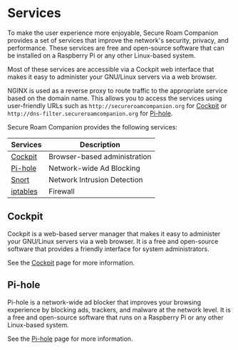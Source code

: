 # Services

To make the user experience more enjoyable, Secure Roam Companion provides a set of services that improve the network's security, privacy, and performance. These services are free and open-source software that can be installed on a Raspberry Pi or any other Linux-based system.

Most of these services are accessible via a Cockpit web interface that makes it easy to administer your GNU/Linux servers via a web browser.

NGINX is used as a reverse proxy to route traffic to the appropriate service based on the domain name. This allows you to access the services using user-friendly URLs such as `http://secureroamcompanion.org` for [Cockpit](./cockpit.md) or `http://dns-filter.secureroamcompanion.org` for [Pi-hole](./Pi-Hole.md).

Secure Roam Companion provides the following services:

| Services                   | Description                  |
| -------------------------- | ---------------------------- |
| [Cockpit](./cockpit.md)    | Browser-based administration |
| [Pi-hole](./Pi-Hole.md)    | Network-wide Ad Blocking     |
| [Snort](./snort.md)        | Network Intrusion Detection  |
| [iptables](./iptables.md)  | Firewall                     |

## Cockpit

Cockpit is a web-based server manager that makes it easy to administer your GNU/Linux servers via a web browser. It is a free and open-source software that provides a friendly interface for system administrators.

See the [Cockpit](./cockpit.md) page for more information.

## Pi-hole

Pi-hole is a network-wide ad blocker that improves your browsing experience by blocking ads, trackers, and malware at the network level. It is a free and open-source software that runs on a Raspberry Pi or any other Linux-based system.

See the [Pi-hole](./Pi-Hole.md) page for more information.
